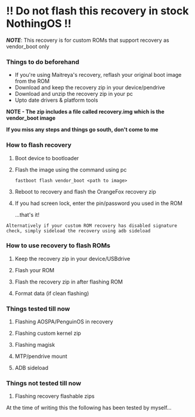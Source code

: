 # !! Do not flash this recovery in stock NothingOS !!

***NOTE***: This recovery is for custom ROMs that support recovery as vendor_boot only

### Things to do beforehand
  - If you're using Maitreya's recovery, reflash your original boot image from the ROM
  - Download and keep the recovery zip in your device/pendrive
  - Download and unzip the recovery zip in your pc
  - Upto date drivers & platform tools



  **NOTE - The zip includes a file called recovery.img which is the vendor_boot image**

  **If you miss any steps and things go south, don't come to me**

### How to flash recovery 
   1. Boot device to bootloader

   2. Flash the image using the command using pc

       `fastboot flash vendor_boot <path to image>`


   3. Reboot to recovery and flash the OrangeFox recovery zip
 
   4. If you had screen lock, enter the pin/password you used in the ROM


        ...that's it!

    Alternatively if your custom ROM recovery has disabled signature check, simply sideload the recovery using adb sideload

### How to use recovery to flash ROMs

   1. Keep the recovery zip in your device/USBdrive

   2. Flash your ROM

   3. Flash the recovery zip in after flashing ROM

   4. Format data (if clean flashing)

### Things tested till now

   1. Flashing AOSPA/PenguinOS in recovery

   2. Flashing custom kernel zip

   3. Flashing magisk

   4. MTP/pendrive mount

   5. ADB sideload

### Things not tested till now

   1. Flashing recovery flashable zips

   At the time of writing this the following has been tested by myself...
